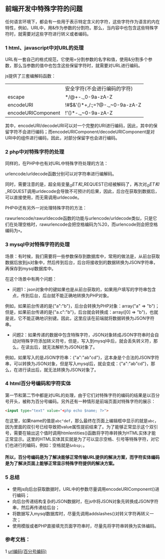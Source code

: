 ## 前端开发中特殊字符的问题

任何语言环境下，都会有一些用于表示特定含义的字符，这些字符作为语言的内在特性，例如，URL中，用&作为参数的分割符。那么，当内容中也包含这些特殊字符时，就需要对这些字符进行转义或者编码。

### 1 html、javascript中对URL的处理

URL有一套自己的格式规范，它使用=分割参数的名字和值，使用&分割多个参数，那么当参数的值中也包含这些保留字符时，就需要对URL进行编码。

js提供了三套编解码函数：

<table>
	<tr>
		<td></td>
		<td>安全字符(不会进行编码的字符)</td>
	</tr>
	<tr>
		<td>escape</td>
		<td>*/@+-._0-9a-zA-Z</td>
	</tr>
	<tr>
		<td>encodeURI</td>
		<td>!#$&'()*+,/:;=?@-._~0-9a-zA-Z</td>
	</tr>
	<tr>
		<td>encodeURIComponent</td>
		<td>!'()*-._~0-9a-zA-Z</td>
	</tr>
</table>

其中，encodeURI/decodeURI可以对一个完整的URI进行编码，因此，其中的保留字符不会进行编码；而encodeURIComponent/decodeURIComponent是对URI中的组件进行编码，因此，对部分保留字也会进行编码。

### 2 php中对特殊字符的处理

同样的，在PHP中也有对URL中特殊字符处理的方法：

urlencode/urldecode函数分别可以对字符串进行编解码。

同时，需要注意的是，超全局变量$_GET和$_REQUEST已经被解码了，再次对$_GET和$_REQUEST调用urldecode会导致不可预计的后果，因此，后台在获取到数据后，可以直接使用，而无需调用urldecode。

PHP中还有另外一对处理特殊字符的方法：

rawurlencode/rawurldecode函数的功能与urlencode/urldecode类似，只是它们在处理空格时，rawurlencode会把空格编码为%20，而urlencode则会把空格编码为`+`。

### 3 mysql中对特殊字符的处理

场景：有时候，我们需要将一些参数保存到数据库中，常用的做法是，从前台获取数据后放到js对象中，然后传到后台，后台将接收到的数据转换为JSON字符串，再保存到mysql数据库中。

在这个场景中有两个问题：

* 问题1：json对象中的键如果也是从前台获取的，如果用户填写的字符串包含点，传到后台，后台就不能正确地转换为PHP对象。

例如，如果前台传递的是{"a":"b"}，后台会转换为PHP对象：array("a" => "b")；但是，如果前台传递的是{"a.c":"b"}，后台就会转换成：array([0] => "b")，也就是说，它不能正确地识别键。因此，这里应该在前端就将数据转换为JSON字符串。

* 问题2：如果传递的数据中包含特殊字符，JSON对象转成JSON字符串时会自动对特殊字符添加转义符号，但是，写入到mysql中后，就会丢失转义符，那么，在读出后，就无法解析为JSON对象了。

例如，如果写入的是JSON字符串：{"a":"ab\"cd"}，这本身是个合法的JSON字符串，可以转换为JSON对象，但是写入mysql后，就会变成：{"a":"ab"cd"}，那么，在进行读出后，就无法转换为JSON对象了。

### 4 html百分号编码和字符实体

第一节和第二节中都是对URL的处理，由于它们对特殊字符的编码的结果是以百分号开头，被称为百分号编码。另外还有一种情形是前端页面对特殊字符的展示：

```html
<input type="text" value="<php echo $name; ?>">
```

在这里，如果name的值是`abc"def`，那么最终在页面上编辑框中显示的就是`abc`，因为里面的双引号已经导致把value属性提前结束了。为了能够正常显示这个双引号，需要在输出这个值时调用htmlentities()函数将字符串转换为HTML实体才能正常显示。这里的HTML实体其实就是为了可以显示空格、引号等特殊字符，对它们也进行的编码，例如：空格就是`&nbsp;`。

#### 所以，百分号编码是为了解决能够正常传输URL提供的解决方案，而字符实体编码是为了解决页面上能够正常显示特殊字符提供的解决方案。

### 5 总结

* 使用js向后台获取数据时，URL中的参数尽量调用encodeURIComponent()进行编码；
* 向后台传递结构复杂的JSON数据时，在js中将JSON对象先转换成JSON字符串，然后再传递给后台；
* 将数据写入mysql数据库时，尽量先调用addslashes()对转义字符再转义一次；
* 使用模版或者PHP直接填充页面字符串时，尽量先将字符串转换为实体编码。

### 参考文档：

1 [url编码(百分号编码)](http://www.cnblogs.com/leaven/archive/2012/07/12/2588746.html)